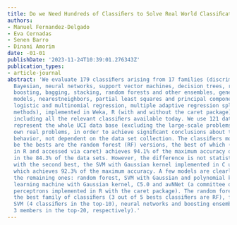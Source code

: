```yaml
---
title: Do we Need Hundreds of Classiﬁers to Solve Real World Classiﬁcation Problems?
authors:
- Manuel Fernandez-Delgado
- Eva Cernadas
- Senen Barro
- Dinani Amorim
date: -01-01
publishDate: '2023-11-24T10:39:01.276343Z'
publication_types:
- article-journal
abstract: 'We evaluate 179 classiﬁers arising from 17 families (discriminant analysis,
  Bayesian, neural networks, support vector machines, decision trees, rule-based classiﬁers,
  boosting, bagging, stacking, random forests and other ensembles, generalized linear
  models, nearestneighbors, partial least squares and principal component regression,
  logistic and multinomial regression, multiple adaptive regression splines and other
  methods), implemented in Weka, R (with and without the caret package), C and Matlab,
  including all the relevant classiﬁers available today. We use 121 data sets, which
  represent the whole UCI data base (excluding the large-scale problems) and other
  own real problems, in order to achieve signiﬁcant conclusions about the classiﬁer
  behavior, not dependent on the data set collection. The classiﬁers most likely to
  be the bests are the random forest (RF) versions, the best of which (implemented
  in R and accessed via caret) achieves 94.1% of the maximum accuracy overcoming 90%
  in the 84.3% of the data sets. However, the difference is not statistically signiﬁcant
  with the second best, the SVM with Gaussian kernel implemented in C using LibSVM,
  which achieves 92.3% of the maximum accuracy. A few models are clearly better than
  the remaining ones: random forest, SVM with Gaussian and polynomial kernels, extreme
  learning machine with Gaussian kernel, C5.0 and avNNet (a committee of multi-layer
  perceptrons implemented in R with the caret package). The random forest is clearly
  the best family of classiﬁers (3 out of 5 bests classiﬁers are RF), followed by
  SVM (4 classiﬁers in the top-10), neural networks and boosting ensembles (5 and
  3 members in the top-20, respectively).'
---
```


